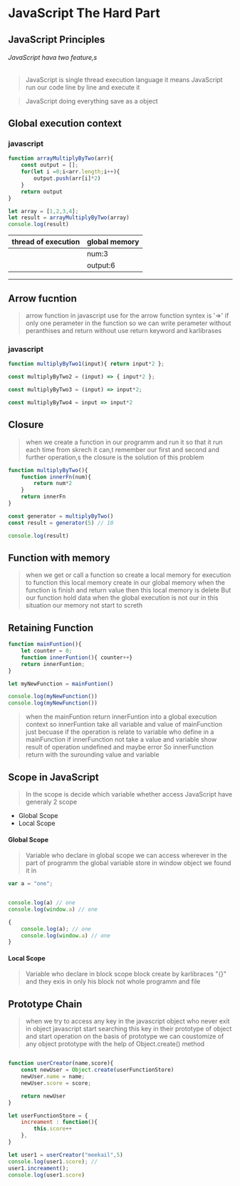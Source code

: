 # JavaScript The Hard Part

## JavaScript Principles
###### JavaScript hava two feature,s
>JavaScript is single thread execution language it means JavaScript run our code line by line and execute it

>JavaScript doing everything save as a object

## Global execution context

### javascript
```js
function arrayMultiplyByTwo(arr){
    const output = [];
    for(let i =0;i<arr.length;i++){
        output.push(arr[i]*2)
    }
    return output
}

let array = [1,2,3,4];
let result = arrayMultiplyByTwo(array)
console.log(result)
```

| thread of execution|global memory |
|-------|-------|
||num:3  |
||output:6|


---
## Arrow fucntion
>arrow function in javascript use for the arrow function syntex is '=>' 
>if only one perameter in the function so we can write perameter without peranthises and return without use return keyword and karlibrases

### javascript 
```js
function multiplyByTwo1(input){ return input*2 };

const multiplyByTwo2 = (input) => { input*2 };

const multiplyByTwo3 = (input) => input*2;

const multiplyByTwo4 = input => input*2
```

## Closure
>when we create a function in our programm and run it so that it run each time from skrech it can,t remember our first and second and further operation,s the closure is the solution of this problem
```js
function multiplyByTwo(){
    function innerFn(num){
        return num*2
    }
    return innerFn
}

const generator = multiplyByTwo()
const result = generator(5) // 10 

console.log(result)
```

## Function with memory
>when we get or call a function so create a local memory for execution to function this local memory create in our global memory
>when the function is finish and return value then this local memory is delete
>But our function hold data when the global execution is not our in this situation our memory not start to screth

## Retaining Function
```js
function mainFuntion(){
    let counter = 0;
    function innerFuntion(){ counter++}
    return innerFuntion;
}

let myNewFunction = mainFuntion()

console.log(myNewFunction())
console.log(myNewFunction())
```

>when the mainFuntion return innerFuntion into a global execution context so innerFuntion take all variable and value of mainFunction just becuase if the operation is relate to variable who define in a mainFunction if innerFunction not take a value and variable show result of operation undefined and maybe error
>So innerFunction return with the surounding value and variable

## Scope in JavaScript
>In the scope is decide which variable whether access 
>JavaScript have generaly 2 scope 
* Global Scope
* Local Scope

#### Global Scope
>Variable who declare in global scope we can access wherever in the part of programm the global variable store in window object we found it in
```js
var a = "one";


console.log(a) // one
console.log(window.a) // one

{
    console.log(a); // one
    console.log(window.a) // one
}
```
#### Local Scope
>Variable who declare in block scope block create by karlibraces "{}" and they exis in only his block not whole programm and file


## Prototype Chain
>when we try to access any key in the javascript object who never exit in object javascript start searching this key in their prototype of object and start operation on the basis of prototype we can coustomize of any object prototype with the help of Object.create() method
```js

function userCreator(name,score){
    const newUser = Object.create(userFunctionStore)
    newUser.name = name;
    newUser.score = score;

    return newUser
}

let userFunctionStore = {
    increament : function(){
        this.score++
    },
}

let user1 = userCreator("meekail",5)
console.log(user1.score); // 
user1.increament();
console.log(user1.score)
```